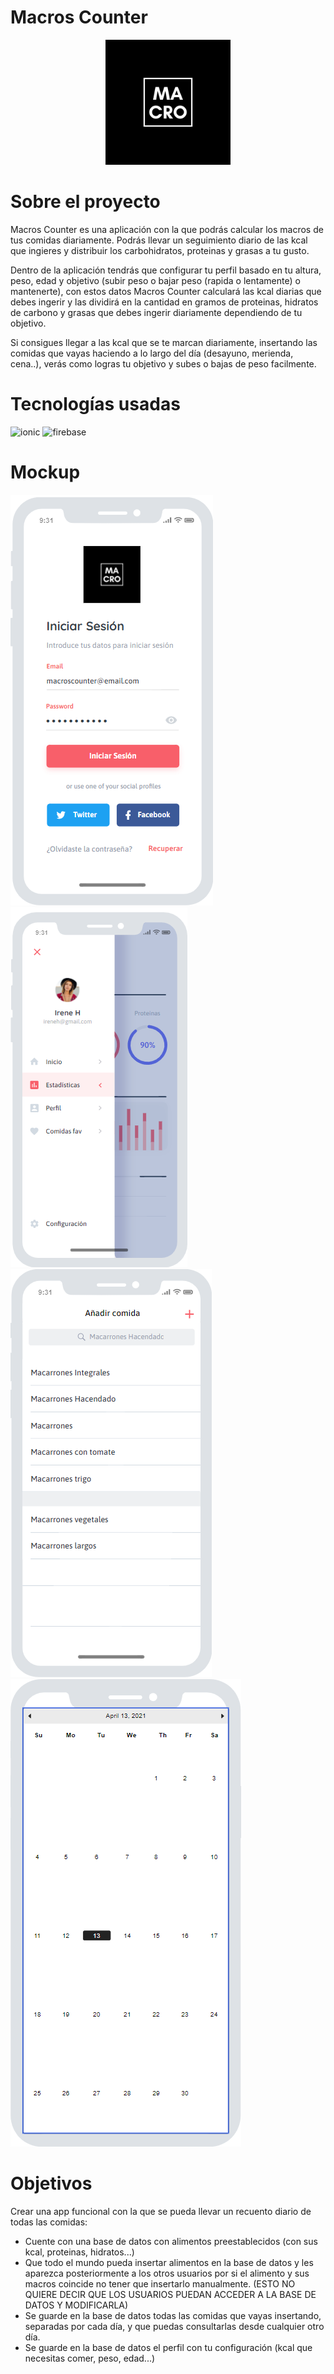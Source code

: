 # Macros Counter

<p align="center">
  <img src="media-readme/logo.png" alt="logo" width="200" height="200">
</p>

# Sobre el proyecto

Macros Counter es una aplicación con la que podrás calcular los macros de tus comidas diariamente. Podrás llevar un seguimiento diario de las kcal que ingieres y distribuir los carbohidratos, proteinas y grasas a tu gusto.

Dentro de la aplicación tendrás que configurar tu perfil basado en tu altura, peso, edad y objetivo (subir peso o bajar peso (rapida o lentamente) o mantenerte), con estos datos Macros Counter calculará las kcal diarias que debes ingerir y las dividirá en la cantidad en gramos de proteinas, hidratos de carbono y grasas que debes ingerir diariamente dependiendo de tu objetivo.

Si consigues llegar a las kcal que se te marcan diariamente, insertando las comidas que vayas haciendo a lo largo del día (desayuno, merienda, cena..), verás como logras tu objetivo y subes o bajas de peso facilmente.

# Tecnologías usadas

<img src="https://ionicframework.com/blog/wp-content/uploads/2020/10/white-on-color.png" alt="ionic" width="300" heigth="100"/>

<img src="https://firebase.google.com/downloads/brand-guidelines/PNG/logo-built_white.png?hl=es" alt="firebase" width="300" heigth="100"/>

# Mockup

<img src="media-readme/iniciarsesion.png" alt="iniciarsesion"/>
<img src="media-readme/barralateral.png" alt="barralateral"/>
<img src="media-readme/anadircomida.png" alt="anadircomida"/>
<img src="media-readme/calendario.png" alt="calendario"/>

# Objetivos

Crear una app funcional con la que se pueda llevar un recuento diario de todas las comidas:

- Cuente con una base de datos con alimentos preestablecidos (con sus kcal, proteinas, hidratos...)
- Que todo el mundo pueda insertar alimentos en la base de datos y les aparezca posteriormente a los otros usuarios por si el alimento y sus macros coincide no tener que insertarlo manualmente. (ESTO NO QUIERE DECIR QUE LOS USUARIOS PUEDAN ACCEDER A LA BASE DE DATOS Y MODIFICARLA)
- Se guarde en la base de datos todas las comidas que vayas insertando, separadas por cada día, y que puedas consultarlas desde cualquier otro día.
- Se guarde en la base de datos el perfil con tu configuración (kcal que necesitas comer, peso, edad...)
